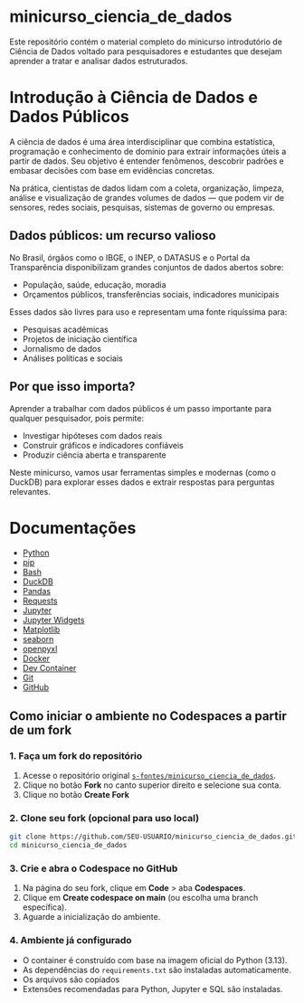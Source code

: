 # minicurso_ciencia_de_dados
Este repositório contém o material completo do minicurso introdutório de Ciência de Dados voltado para pesquisadores e estudantes que desejam aprender a tratar e analisar dados estruturados.
# Introdução à Ciência de Dados e Dados Públicos

A ciência de dados é uma área interdisciplinar que combina estatística, programação e conhecimento de domínio para extrair informações úteis a partir de dados. Seu objetivo é entender fenômenos, descobrir padrões e embasar decisões com base em evidências concretas.

Na prática, cientistas de dados lidam com a coleta, organização, limpeza, análise e visualização de grandes volumes de dados — que podem vir de sensores, redes sociais, pesquisas, sistemas de governo ou empresas.


## Dados públicos: um recurso valioso

No Brasil, órgãos como o IBGE, o INEP, o DATASUS e o Portal da Transparência disponibilizam grandes conjuntos de dados abertos sobre:

* População, saúde, educação, moradia
* Orçamentos públicos, transferências sociais, indicadores municipais

Esses dados são livres para uso e representam uma fonte riquíssima para:

* Pesquisas acadêmicas
* Projetos de iniciação científica
* Jornalismo de dados
* Análises políticas e sociais

## Por que isso importa?

Aprender a trabalhar com dados públicos é um passo importante para qualquer pesquisador, pois permite:

* Investigar hipóteses com dados reais
* Construir gráficos e indicadores confiáveis
* Produzir ciência aberta e transparente

Neste minicurso, vamos usar ferramentas simples e modernas (como o DuckDB) para explorar esses dados e extrair respostas para perguntas relevantes.

# Documentações

* [Python](https://docs.python.org/pt-br/3/)
* [pip](https://pip.pypa.io/en/stable/)
* [Bash](https://www.gnu.org/savannah-checkouts/gnu/bash/manual/bash.html)
* [DuckDB](https://duckdb.org/docs/stable/)
* [Pandas](https://pandas.pydata.org/docs/)
* [Requests](https://requests.readthedocs.io/en/latest/)
* [Jupyter](https://docs.jupyter.org/en/latest/)
* [Jupyter Widgets](https://ipywidgets.readthedocs.io/en/stable/#jupyter-widgets)
* [Matplotlib](https://matplotlib.org/stable/)
* [seaborn](https://seaborn.pydata.org/)
* [openpyxl](https://openpyxl.readthedocs.io/en/stable/)
* [Docker](https://docs.docker.com/)
* [Dev Container](https://containers.dev/implementors/json_reference/)
* [Git](https://git-scm.com/doc)
* [GitHub](https://docs.github.com/en)

## Como iniciar o ambiente no Codespaces a partir de um fork

### 1. Faça um **fork** do repositório

1. Acesse o repositório original [`s-fontes/minicurso_ciencia_de_dados`](https://github.com/s-fontes/minicurso_ciencia_de_dados).
2. Clique no botão **Fork** no canto superior direito e selecione sua conta.
3. Clique no botão **Create Fork**

### 2. Clone seu fork (opcional para uso local)

```bash
git clone https://github.com/SEU-USUARIO/minicurso_ciencia_de_dados.git
cd minicurso_ciencia_de_dados
```

### 3. Crie e abra o Codespace no GitHub

1. Na página do seu fork, clique em **Code** > aba **Codespaces**.
2. Clique em **Create codespace on main** (ou escolha uma branch específica).
3. Aguarde a inicialização do ambiente.

### 4. Ambiente já configurado

* O container é construído com base na imagem oficial do Python (3.13).
* As dependências do `requirements.txt` são instaladas automaticamente.
* Os arquivos são copiados
* Extensões recomendadas para Python, Jupyter e SQL são instaladas.
